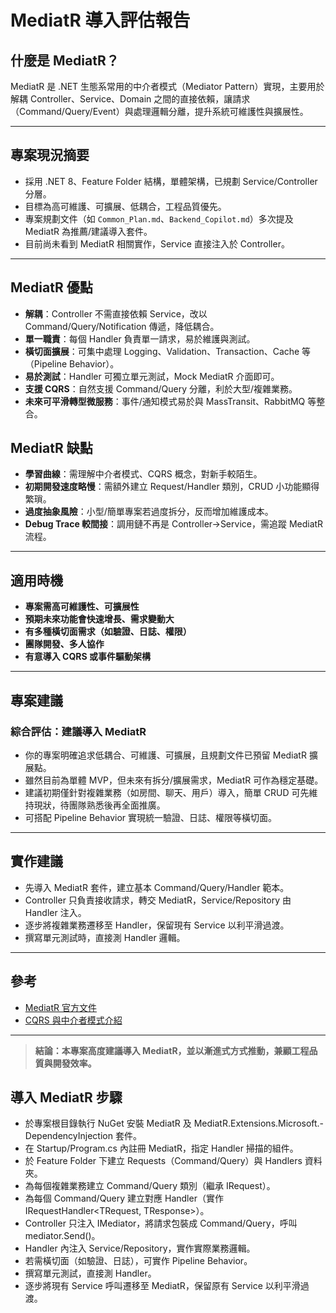 # MediatR 導入評估報告

## 什麼是 MediatR？
MediatR 是 .NET 生態系常用的中介者模式（Mediator Pattern）實現，主要用於解耦 Controller、Service、Domain 之間的直接依賴，讓請求（Command/Query/Event）與處理邏輯分離，提升系統可維護性與擴展性。

---

## 專案現況摘要
- 採用 .NET 8、Feature Folder 結構，單體架構，已規劃 Service/Controller 分層。
- 目標為高可維護、可擴展、低耦合，工程品質優先。
- 專案規劃文件（如 `Common_Plan.md`、`Backend_Copilot.md`）多次提及 MediatR 為推薦/建議導入套件。
- 目前尚未看到 MediatR 相關實作，Service 直接注入於 Controller。

---

## MediatR 優點
- **解耦**：Controller 不需直接依賴 Service，改以 Command/Query/Notification 傳遞，降低耦合。
- **單一職責**：每個 Handler 負責單一請求，易於維護與測試。
- **橫切面擴展**：可集中處理 Logging、Validation、Transaction、Cache 等（Pipeline Behavior）。
- **易於測試**：Handler 可獨立單元測試，Mock MediatR 介面即可。
- **支援 CQRS**：自然支援 Command/Query 分離，利於大型/複雜業務。
- **未來可平滑轉型微服務**：事件/通知模式易於與 MassTransit、RabbitMQ 等整合。

## MediatR 缺點
- **學習曲線**：需理解中介者模式、CQRS 概念，對新手較陌生。
- **初期開發速度略慢**：需額外建立 Request/Handler 類別，CRUD 小功能顯得繁瑣。
- **過度抽象風險**：小型/簡單專案若過度拆分，反而增加維護成本。
- **Debug Trace 較間接**：調用鏈不再是 Controller→Service，需追蹤 MediatR 流程。

---

## 適用時機
- **專案需高可維護性、可擴展性**
- **預期未來功能會快速增長、需求變動大**
- **有多種橫切面需求（如驗證、日誌、權限）**
- **團隊開發、多人協作**
- **有意導入 CQRS 或事件驅動架構**

---

## 專案建議
### 綜合評估：**建議導入 MediatR**
- 你的專案明確追求低耦合、可維護、可擴展，且規劃文件已預留 MediatR 擴展點。
- 雖然目前為單體 MVP，但未來有拆分/擴展需求，MediatR 可作為穩定基礎。
- 建議初期僅針對複雜業務（如房間、聊天、用戶）導入，簡單 CRUD 可先維持現狀，待團隊熟悉後再全面推廣。
- 可搭配 Pipeline Behavior 實現統一驗證、日誌、權限等橫切面。

---

## 實作建議
- 先導入 MediatR 套件，建立基本 Command/Query/Handler 範本。
- Controller 只負責接收請求，轉交 MediatR，Service/Repository 由 Handler 注入。
- 逐步將複雜業務遷移至 Handler，保留現有 Service 以利平滑過渡。
- 撰寫單元測試時，直接測 Handler 邏輯。

---

## 參考
- [MediatR 官方文件](https://github.com/jbogard/MediatR)
- [CQRS 與中介者模式介紹](https://docs.microsoft.com/zh-tw/azure/architecture/patterns/mediator)

---

> **結論：本專案高度建議導入 MediatR，並以漸進式方式推動，兼顧工程品質與開發效率。**


## 導入 MediatR 步驟
- 於專案根目錄執行 NuGet 安裝 MediatR 及 MediatR.Extensions.Microsoft.- DependencyInjection 套件。
- 在 Startup/Program.cs 內註冊 MediatR，指定 Handler 掃描的組件。
- 於 Feature Folder 下建立 Requests（Command/Query）與 Handlers 資料夾。
- 為每個複雜業務建立 Command/Query 類別（繼承 IRequest<T>）。
- 為每個 Command/Query 建立對應 Handler（實作 IRequestHandler<TRequest, TResponse>）。
- Controller 只注入 IMediator，將請求包裝成 Command/Query，呼叫 mediator.Send()。
- Handler 內注入 Service/Repository，實作實際業務邏輯。
- 若需橫切面（如驗證、日誌），可實作 Pipeline Behavior。
- 撰寫單元測試，直接測 Handler。
- 逐步將現有 Service 呼叫遷移至 MediatR，保留原有 Service 以利平滑過渡。

